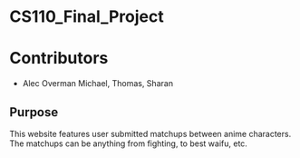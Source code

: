 # CS110_Final_Project

# Contributors

- Alec Overman Michael, Thomas, Sharan

## Purpose

This website features user submitted matchups between anime characters. The matchups can be anything from fighting, to best waifu, etc.
